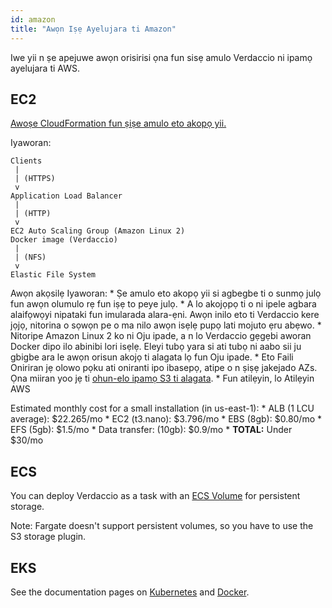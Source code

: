 ```yaml
---
id: amazon
title: "Awọn Iṣẹ Ayelujara ti Amazon"
---
```


Iwe yii n ṣe apejuwe awọn orisirisi ọna fun sisẹ amulo Verdaccio ni ipamọ ayelujara ti AWS.

## EC2

[Awoṣe CloudFormation fun ṣiṣe amulo eto akopọ yii.](https://github.com/verdaccio/verdaccio/blob/master/contrib/aws/cloudformation-ec2-efs.yaml)

Iyaworan:

    Clients
     |
     | (HTTPS)
     v
    Application Load Balancer
     |
     | (HTTP)
     v
    EC2 Auto Scaling Group (Amazon Linux 2)
    Docker image (Verdaccio)
     |
     | (NFS)
     v
    Elastic File System
    

Awọn akọsilẹ Iyaworan: * Ṣe amulo eto akopọ yii si agbegbe ti o sunmọ julọ fun awọn olumulo rẹ fun iṣẹ to peye julọ. * A lo akojọpọ ti o ni ipele agbara alaifọwọyi nipataki fun imularada alara-ẹni. Awọn inilo eto ti Verdaccio kere jọjọ, nitorina o sọwọn pe o ma nilo awọn isẹlẹ pupọ lati mojuto ẹru abẹwo. * Nitoripe Amazon Linux 2 ko ni Oju ipade, a n lo Verdaccio gẹgẹbi aworan Docker dipo ilo abinibi lori isẹlẹ. Eleyi tubọ yara si ati tubọ ni aabo sii ju gbigbe ara le awọn orisun akojọ ti alagata lọ fun Oju ipade. * Eto Faili Oniriran jẹ olowo pọku ati oniranti ipo ibasepọ, atipe o n ṣiṣẹ jakejado AZs. Ọna miiran yoo jẹ ti [ohun-elo ipamọ S3 ti alagata](https://github.com/remitly/verdaccio-s3-storage). * Fun atilẹyin, lo Atilẹyin AWS

Estimated monthly cost for a small installation (in us-east-1): * ALB (1 LCU average): $22.265/mo * EC2 (t3.nano): $3.796/mo * EBS (8gb): $0.80/mo * EFS (5gb): $1.5/mo * Data transfer: (10gb): $0.9/mo * **TOTAL:** Under $30/mo

## ECS

You can deploy Verdaccio as a task with an [ECS Volume](https://docs.aws.amazon.com/AmazonECS/latest/developerguide/using_data_volumes.html) for persistent storage.

Note: Fargate doesn't support persistent volumes, so you have to use the S3 storage plugin.

## EKS

See the documentation pages on [Kubernetes](kubernetes) and [Docker](docker).